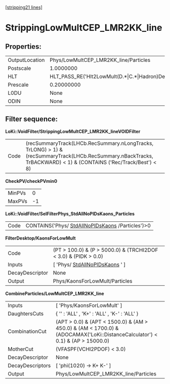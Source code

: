 [[stripping21 lines]](./stripping21-index)

# StrippingLowMultCEP_LMR2KK_line

## Properties:

|                |                                                        |
|----------------|--------------------------------------------------------|
| OutputLocation | Phys/LowMultCEP_LMR2KK_line/Particles                  |
| Postscale      | 1.0000000                                              |
| HLT            | HLT_PASS_RE('Hlt2LowMult(D.\*\|C.\*\|Hadron)Decision') |
| Prescale       | 0.20000000                                             |
| L0DU           | None                                                   |
| ODIN           | None                                                   |

## Filter sequence:

**LoKi::VoidFilter/StrippingLowMultCEP_LMR2KK_lineVOIDFilter**

|      |                                                                                                                                                                    |
|------|--------------------------------------------------------------------------------------------------------------------------------------------------------------------|
| Code | (recSummaryTrack(LHCb.RecSummary.nLongTracks, TrLONG) \> 1) & (recSummaryTrack(LHCb.RecSummary.nBackTracks, TrBACKWARD) \< 1) & (CONTAINS ('Rec/Track/Best') \< 8) |

**CheckPV/checkPVmin0**

|        |     |
|--------|-----|
| MinPVs | 0   |
| MaxPVs | -1  |

**LoKi::VoidFilter/SelFilterPhys_StdAllNoPIDsKaons_Particles**

|      |                                                                                      |
|------|--------------------------------------------------------------------------------------|
| Code | CONTAINS('Phys/ [StdAllNoPIDsKaons](./stripping21-stdallnopidskaons) /Particles')\>0 |

**FilterDesktop/KaonsForLowMult**

|                 |                                                                     |
|-----------------|---------------------------------------------------------------------|
| Code            | (PT \> 100.0) & (P \> 5000.0) & (TRCHI2DOF \< 3.0) & (PIDK \> 0.0)  |
| Inputs          | [ 'Phys/ [StdAllNoPIDsKaons](./stripping21-stdallnopidskaons) ' ] |
| DecayDescriptor | None                                                                |
| Output          | Phys/KaonsForLowMult/Particles                                      |

**CombineParticles/LowMultCEP_LMR2KK_line**

|                  |                                                                                                                                   |
|------------------|-----------------------------------------------------------------------------------------------------------------------------------|
| Inputs           | [ 'Phys/KaonsForLowMult' ]                                                                                                      |
| DaughtersCuts    | { '' : 'ALL' , 'K+' : 'ALL' , 'K-' : 'ALL' }                                                                                      |
| CombinationCut   | (APT \> 0.0) & (APT \< 1500.0) & (AM \> 450.0) & (AM \< 1700.0) & (ADOCAMAX('LoKi::DistanceCalculator') \< 0.1) & (AP \> 15000.0) |
| MotherCut        | (VFASPF(VCHI2PDOF) \< 3.0)                                                                                                        |
| DecayDescriptor  | None                                                                                                                              |
| DecayDescriptors | [ 'phi(1020) -\> K+ K-' ]                                                                                                       |
| Output           | Phys/LowMultCEP_LMR2KK_line/Particles                                                                                             |
